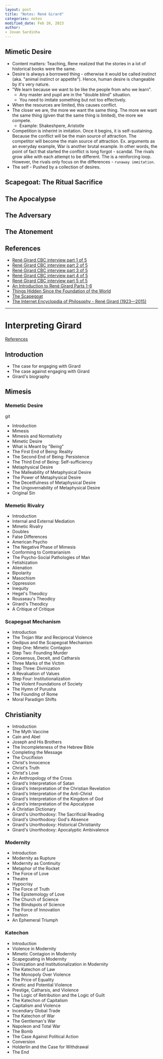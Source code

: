 ```yaml
---
layout: post
title: "Notes: René Girard"
categories: notes
modified_date: Feb 26, 2023
author:
- Jovan Sardinha
---
```

## Mimetic Desire

* Content matters: Teaching, Rene realized that the stories in a lot of historical books were the same.
* Desire is always a borrowed thing - otherwise it would be called instinct (aka. "animal instinct or appetite"). Hence, human desire is changeable by it's very nature.
* "We learn because we want to be like the people from who we learn".
  * Any master and pupil are in the "double blind" situation.
  * You need to imitate something but not too effectively.
* When the resources are limited, this causes conflict.
* The closer we are, the more we want the same thing. The more we want the same thing (given that the same thing is limited), the more we compete.
  * Example: Shakeshpere, Aristotle
* Competition is inherint in imitation. Once it begins, it is self-sustaining. Because the conflict will be the main source of attraction. The competitor will become the main source of attraction. Ex. arguments as an everyday example, War is another brutal example. In other words, the point of fact that started the conflict is long forgot - scandal. The rivals grow alike with each attempt to be different. The is a reinforcing loop. However, the rivals only focus on the differences - `runaway immitation`.
* The self - Pushed by a collection of desires.

## Scapegoat: The Ritual Sacrifice
## The Apocalypse
## The Adversary
## The Atonement

## References
* [René Girard CBC interview part 1 of 5](https://www.youtube.com/watch?v=g8Y8dVVV4To)
* [René Girard CBC interview part 2 of 5](https://www.youtube.com/watch?v=y6XX39DaEL4&t)
* [René Girard CBC interview part 3 of 5](https://www.youtube.com/watch?v=9fJMK9NjSQ4&t)
* [René Girard CBC interview part 4 of 5](https://www.youtube.com/watch?v=9ZWx5UyzDRc)
* [René Girard CBC interview part 5 of 5](https://www.youtube.com/watch?v=wimFvlhKQcU)
* [An Introduction to René Girard Parts 1-6](https://www.youtube.com/playlist?list=PLHvx82XvjDZXbA-pV4kQSHPY57x3BX0A9)
* [Things Hidden Since the Foundation of the World](https://www.amazon.com/Things-Hidden-Since-Foundation-World/dp/0804722153)
* [The Scapegoat](https://www.amazon.com/dp/B00ED9YSJS/ref=dp-kindle-redirect?_encoding=UTF8&btkr=1)
* [The Internet Encyclopdia of Philosophy - René Girard (1923—2015)](https://iep.utm.edu/girard/#SH2d)

---

# Interpreting Girard

[References](https://johnathanbi.com/lectures)

## Introduction
* The case for engaging with Girard
* The case against engaging with Girard
* Girard's biography


## Mimesis
### Memetic Desire
git
* Introduction
* Mimesis
* Mimesis and Normativity
* Mimetic Desire
* What is Meant by "Being"
* The First End of Being: Reality
* The Second End of Being: Persistence
* The Third End of Being: Self-sufficiency
* Metaphysical Desire
* The Malleability of Metaphysical Desire
* The Power of Metaphysical Desire
* The Deceitfulness of Metaphysical Desire
* The Ungovernability of Metaphysical Desire
* Original Sin


### Memetic Rivalry

* Introduction
* Internal and External Mediation
* Mimetic Rivalry
* Doubles
* False Differences
* American Psycho
* The Negative Phase of Mimesis
* Conforming to Contrarianism
* The Psycho-Social Pathologies of Man
* Fetishization
* Alienation
* Bipolarity
* Masochism
* Oppression
* Inequity
* Hegel's Theodicy
* Rousseau's Theodicy
* Girard's Theodicy
* A Critique of Critique

### Scapegoat Mechanism

* Introduction
* The Trojan War and Reciprocal Violence
* Oedipus and the Scapegoat Mechanism
* Step One: Mimetic Contagion
* Step Two: Founding Murder
* Consensus, Deceit, and Catharsis
* Three Marks of the Victim
* Step Three: Divinization
* A Revaluation of Values
* Step Four: Institutionalization
* The Violent Foundations of Society
* The Hymn of Purusha
* The Founding of Rome
* Moral Paradigm Shifts

## Christianity

* Introduction
* The Myth Vaccine
* Cain and Abel
* Joseph and His Brothers
* The Incompleteness of the Hebrew Bible
* Completing the Message
* The Crucifixion
* Christ's Innocence
* Christ's Truth
* Christ's Love
* An Anthropology of the Cross
* Girard's Interpretation of Satan
* Girard's Interpretation of the Christian Revelation
* Girard's Interpretation of the Anti-Christ
* Girard's Interpretation of the Kingdom of God
* Girard's Interpretation of the Apocalypse
* A Christian Dictionary
* Girard's Unorthodoxy: The Sacrificial Reading
* Girard's Unorthodoxy: God's Absence
* Girard's Unorthodoxy: Historical Christianity
* Girard's Unorthodoxy: Apocalyptic Ambivalence

### Modernity

* Introduction
* Modernity as Rupture
* Modernity as Continuity
* Metaphor of the Rocket
* The Force of Love
* Theatre
* Hypocrisy
* The Force of Truth
* The Epistemology of Love
* The Church of Science
* The Blindspots of Science
* The Force of Innovation
* Fashion
* An Ephemeral Triumph

### Katechon

* Introduction
* Violence in Modernity
* Mimetic Contagion in Modernity
* Scapegoating in Modernity
* Divinization and Institutionalization in Modernity
* The Katechon of Law
* The Monopoly Over Violence
* The Price of Equality
* Kinetic and Potential Violence
* Prestige, Catharsis, and Violence
* The Logic of Retribution and the Logic of Guilt
* The Katechon of Capitalism
* Capitalism and Violence
* Incendiary Global Trade
* The Katechon of War
* The Gentleman's War
* Napoleon and Total War
* The Bomb
* The Case Against Political Action
* Conversion
* Holderlin and the Case for Withdrawal
* The End
